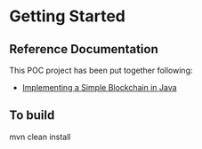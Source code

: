 # Getting Started

## Reference Documentation
This POC project has been put together following:
* [Implementing a Simple Blockchain in Java](https://www.baeldung.com/java-blockchain)

## To build
mvn clean install
